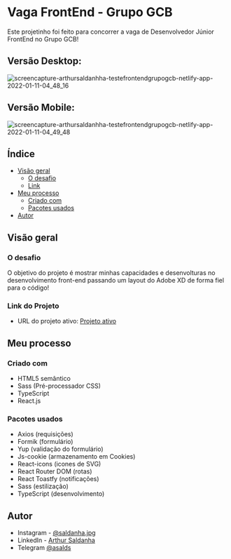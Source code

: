 # Vaga FrontEnd - Grupo GCB

Este projetinho foi feito para concorrer a vaga de Desenvolvedor Júnior FrontEnd no Grupo GCB!

## Versão Desktop:
![screencapture-arthursaldanhha-testefrontendgrupogcb-netlify-app-2022-01-11-04_48_16](https://user-images.githubusercontent.com/30752069/148902281-f3a45f9e-a591-42c4-aa44-aefc7cd93be4.png)

## Versão Mobile:
![screencapture-arthursaldanhha-testefrontendgrupogcb-netlify-app-2022-01-11-04_49_48](https://user-images.githubusercontent.com/30752069/148902337-bfae7b46-cf58-4649-b562-06b9a9b5e787.png)


## Índice
- [Visão geral](#visão-geral)
  - [O desafio](#o-desafio)
  - [Link](#link-do-projeto)
- [Meu processo](#meu-processo)
  - [Criado com](#criado-com)
  - [Pacotes usados](#pacotes-usados)
- [Autor](#autor)


## Visão geral

### O desafio
O objetivo do projeto é mostrar minhas capacidades e desenvolturas no desenvolvimento front-end passando um layout do Adobe XD de forma fiel para o código!

### Link do Projeto
- URL do projeto ativo: [Projeto ativo](https://arthursaldanhha-testefrontendgrupogcb.netlify.app/)

## Meu processo
### Criado com
- HTML5 semântico
- Sass (Pré-processador CSS)
- TypeScript
- React.js

### Pacotes usados
- Axios (requisições)
- Formik (formulário)
- Yup (validação do formulário)
- Js-cookie (armazenamento em Cookies)
- React-icons (icones de SVG)
- React Router DOM (rotas)
- React Toastfy (notificações)
- Sass (estilização)
- TypeScript (desenvolvimento)

## Autor
- Instagram - [@saldanha.jpg](https://www.instagram.com/saldanha.jpg/)
- LinkedIn - [Arthur Saldanha](https://www.linkedin.com/in/arthursaldanha/)
- Telegram [@asalds](https://t.me/asalds)
